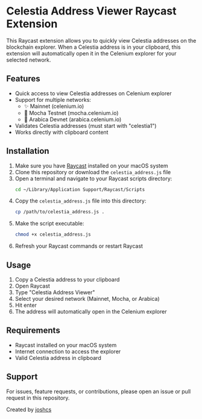 # Celestia Address Viewer Raycast Extension

This Raycast extension allows you to quickly view Celestia addresses on the blockchain explorer. When a Celestia address is in your clipboard, this extension will automatically open it in the Celenium explorer for your selected network.

## Features

- Quick access to view Celestia addresses on Celenium explorer
- Support for multiple networks:
  - ✨ Mainnet (celenium.io)
  - 🧪 Mocha Testnet (mocha.celenium.io)
  - 🧪 Arabica Devnet (arabica.celenium.io)
- Validates Celestia addresses (must start with "celestia1")
- Works directly with clipboard content

## Installation

1. Make sure you have [Raycast](https://www.raycast.com/) installed on your macOS system
2. Clone this repository or download the `celestia_address.js` file
3. Open a terminal and navigate to your Raycast scripts directory:
   ```bash
   cd ~/Library/Application Support/Raycast/Scripts
   ```
4. Copy the `celestia_address.js` file into this directory:
   ```bash
   cp /path/to/celestia_address.js .
   ```
5. Make the script executable:
   ```bash
   chmod +x celestia_address.js
   ```
6. Refresh your Raycast commands or restart Raycast

## Usage

1. Copy a Celestia address to your clipboard
2. Open Raycast
3. Type "Celestia Address Viewer"
4. Select your desired network (Mainnet, Mocha, or Arabica)
5. Hit enter
6. The address will automatically open in the Celenium explorer

## Requirements

- Raycast installed on your macOS system
- Internet connection to access the explorer
- Valid Celestia address in clipboard

## Support

For issues, feature requests, or contributions, please open an issue or pull request in this repository.

Created by [joshcs](https://raycast.com/joshcs)
